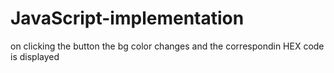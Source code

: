 # JavaScript-implementation
on clicking the button the bg color changes and the correspondin HEX code is displayed
